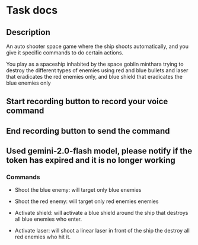 # Task docs

## Description
An auto shooter space game where the ship shoots automatically, and you give it specific commands to do certain actions.

You play as a spaceship inhabited by the space goblin minthara trying to destroy the different types of enemies using red and blue bullets and laser that eradicates the red enemies only, and blue shield that eradicates the blue enemies only


## Start recording button to record your voice command
## End recording button to send the command
## Used gemini-2.0-flash model, please notify if the token has expired and it is no longer working
### Commands
- Shoot the blue enemy: will target only blue enemies

- Shoot the red enemy: will target only red enemies enemies

- Activate shield: will activate a blue shield around the ship that destroys all blue enemies who enter.

- Activate laser: will shoot a linear laser in front of the ship the destroy all red enemies who hit it.
